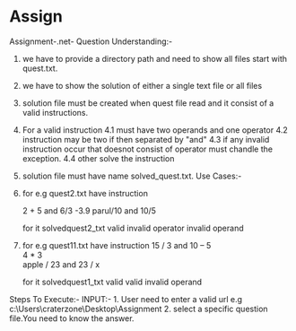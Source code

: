 # Assign
Assignment-.net-
Question Understanding:-

 1.  we have to provide a directory path and need to show all files start with quest.txt.
2.   we have to show the solution of either a single text file or all files
3.   solution file must be created when quest file read and it consist of a valid instructions.
4.   For a valid instruction 
	4.1 must have two operands and one operator 
	4.2 instruction may be two if then separated by "and" 
	4.3 if any invalid instruction occur that doesnot consist of operator must chandle the exception.
	4.4 other solve the instruction
5. solution file must have name solved_quest.txt.
Use Cases:- 
1. for e.g quest2.txt have instruction

     2 + 5 and 6/3
     -3.9
     parul/10 and 10/5
     
   for it solvedquest2_txt
    valid
    invalid operator
    invalid operand
    
 2. for e.g quest11.txt have instruction
    15 / 3  and  10 – 5				
    4 * 3						
    apple / 23   and  23 / x			
    
	  for it solvedquest1_txt
    valid
    valid 
    invalid operand
  
  
  Steps To Execute:-
  INPUT:-
    1. User need to enter a valid url
        e.g  c:\\Users\craterzone\Desktop\Assignment
    2. select a specific question file.You need to know the answer.
